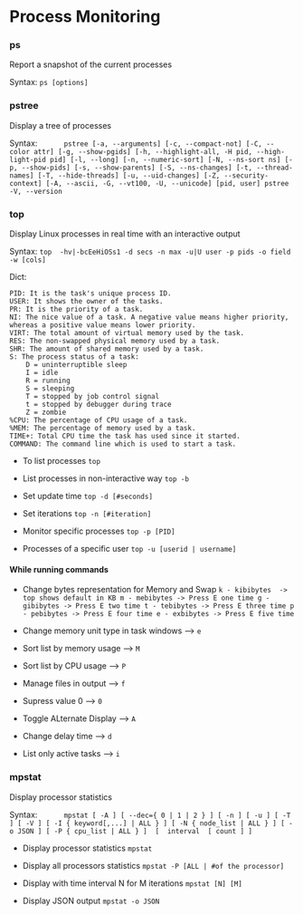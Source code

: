 # Process Monitoring

### ps
Report a snapshot of the current processes

Syntax: `ps [options]`

### pstree
Display a tree of processes

Syntax: `       pstree [-a, --arguments] [-c, --compact-not] [-C, --color attr]
       [-g, --show-pgids] [-h, --highlight-all, -H pid, --high‐
       light-pid pid] [-l, --long] [-n, --numeric-sort]
       [-N, --ns-sort ns] [-p, --show-pids] [-s, --show-parents]
       [-S, --ns-changes] [-t, --thread-names] [-T, --hide-threads]
       [-u, --uid-changes] [-Z, --security-context]
       [-A, --ascii, -G, --vt100, -U, --unicode] [pid, user]
       pstree -V, --version
`

### top
Display Linux processes in real time with an interactive output

Syntax: `top  -hv|-bcEeHiOSs1 -d secs -n max -u|U user -p pids -o field -w [cols]`

Dict:

    PID: It is the task's unique process ID.
    USER: It shows the owner of the tasks.
    PR: It is the priority of a task.
    NI: The nice value of a task. A negative value means higher priority, whereas a positive value means lower priority.
    VIRT: The total amount of virtual memory used by the task.
    RES: The non-swapped physical memory used by a task.
    SHR: The amount of shared memory used by a task.
    S: The process status of a task:
        D = uninterruptible sleep
        I = idle
        R = running
        S = sleeping
        T = stopped by job control signal
        t = stopped by debugger during trace
        Z = zombie
    %CPU: The percentage of CPU usage of a task.
    %MEM: The percentage of memory used by a task.
    TIME+: Total CPU time the task has used since it started.
    COMMAND: The command line which is used to start a task.


- To list processes
`top`

- List processes in non-interactive way
`top -b`

- Set update time
`top -d [#seconds]`

- Set iterations
`top -n [#iteration]`

- Monitor specific processes
`top -p [PID]`

- Processes of a specific user
`top -u [userid | username]`

#### While running commands

- Change bytes representation for Memory and Swap
`
k - kibibytes  -> top shows default in KB
m - mebibytes -> Press E one time
g - gibibytes -> Press E two time
t - tebibytes -> Press E three time
p - pebibytes -> Press E four time
e - exbibytes -> Press E five time
`
- Change memory unit type in task windows --> `e`

- Sort list by memory usage --> `M`

- Sort list by CPU usage --> `P`

- Manage files in output --> `f`

- Supress value 0 --> `0`

- Toggle ALternate Display --> `A`

- Change delay time --> `d`

- List only active tasks --> `i`


### mpstat
Display processor statistics

Syntax: `       mpstat [ -A ] [ --dec={ 0 | 1 | 2 } ] [ -n ] [ -u ] [ -T ] [ -V ] [ -I { keyword[,...] |
       ALL } ] [ -N { node_list | ALL } ] [ -o JSON ] [ -P { cpu_list | ALL } ]  [  interval  [
       count ] ]
` 

- Display processor statistics
`mpstat`

- Display all processors statistics
`mpstat -P [ALL | #of the processor]` 

- Display with time interval N for M iterations
`mpstat [N] [M]`

- Display JSON output
`mpstat -o JSON`
